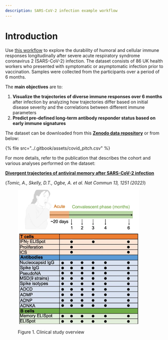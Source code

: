 ```yaml
---
description: SARS-CoV-2 infection example workflow
---
```


# Introduction

Use [this workflow](covid-pitch-workflow/) to explore the durability of humoral and cellular immune responses longitudinally after severe acute respiratory syndrome coronavirus 2 (SARS-CoV-2) infection. The dataset consists of 86 UK health workers who presented with symptomatic or asymptomatic infection prior to vaccination. Samples were collected from the participants over a period of 6 months.&#x20;

The **main objectives** are to:

1. **Visualize the trajectories of diverse immune responses over 6 months** after infection by analyzing how trajectories differ based on initial disease severity and the correlations between different immune parameters
2. **Predict pre-defined long-term antibody responder status based on early immune signatures**

The dataset can be downloaded from this [**Zenodo data repository**](https://zenodo.org/records/4905965) or from below:&#x20;

{% file src="../.gitbook/assets/covid_pitch.csv" %}

For more details, refer to the publication that describes the cohort and various analyses performed on the dataset:

[**Divergent trajectories of antiviral memory after SARS-CoV-2 infection**](https://doi.org/10.1038/s41467-022-28898-1)

(_Tomic, A., Skelly, D.T., Ogbe, A. et al. Nat Commun 13, 1251 (2022)_)

<figure><img src="../.gitbook/assets/CP_Dataset overview_natcomm paper.png" alt=""><figcaption><p>Figure 1. Clinical study overview</p></figcaption></figure>

